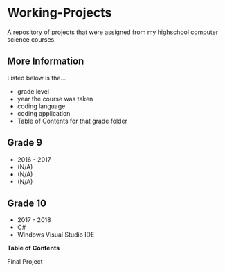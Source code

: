 # Working-Projects

A repository of projects that were assigned from my highschool computer science courses.

## More Information

Listed below is the...
* grade level
* year the course was taken
* coding language
* coding application
* Table of Contents for that grade folder

## Grade 9
* 2016 - 2017
* (N/A)
* (N/A)  
* (N/A)

## Grade 10
* 2017 - 2018
* C#
* Windows Visual Studio IDE


**Table of Contents**

Final Project 
